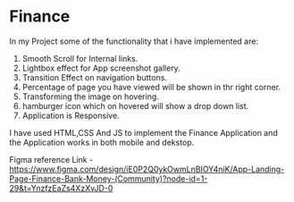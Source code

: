 # Finance

In my Project some of the functionality that i have implemented are:
1. Smooth Scroll for Internal links.
2. Lightbox effect for App screenshot gallery.
3. Transition Effect on navigation buttons.
4. Percentage of page you have viewed will be shown in thr right corner.
5. Transforming the image on hovering.
6. hamburger icon which on hovered will show a drop down list.
7. Application is Responsive.

 I have used HTML,CSS And JS to implement the Finance Application and the Application works in both mobile and dekstop.

 Figma reference Link -https://www.figma.com/design/iE0P2Q0ykOwmLnBIOY4niK/App-Landing-Page-Finance-Bank-Money-(Community)?node-id=1-29&t=YnzfzEaZs4XzXvJD-0
